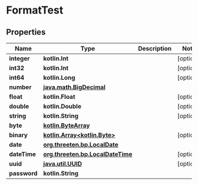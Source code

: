 
# FormatTest

## Properties
Name | Type | Description | Notes
------------ | ------------- | ------------- | -------------
**integer** | **kotlin.Int** |  |  [optional]
**int32** | **kotlin.Int** |  |  [optional]
**int64** | **kotlin.Long** |  |  [optional]
**number** | [**java.math.BigDecimal**](java.math.BigDecimal.md) |  | 
**float** | **kotlin.Float** |  |  [optional]
**double** | **kotlin.Double** |  |  [optional]
**string** | **kotlin.String** |  |  [optional]
**byte** | [**kotlin.ByteArray**](kotlin.ByteArray.md) |  | 
**binary** | [**kotlin.Array&lt;kotlin.Byte&gt;**](kotlin.Array&lt;kotlin.Byte&gt;.md) |  |  [optional]
**date** | [**org.threeten.bp.LocalDate**](org.threeten.bp.LocalDate.md) |  | 
**dateTime** | [**org.threeten.bp.LocalDateTime**](org.threeten.bp.LocalDateTime.md) |  |  [optional]
**uuid** | [**java.util.UUID**](java.util.UUID.md) |  |  [optional]
**password** | **kotlin.String** |  | 



